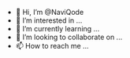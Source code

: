 - 👋 Hi, I’m @NaviQode
- 👀 I’m interested in ...
- 🌱 I’m currently learning ...
- 💞️ I’m looking to collaborate on ...
- 📫 How to reach me ...

<!---
NaviQode/NaviQode is a ✨ special ✨ repository because its `README.md` (this file) appears on your GitHub profile.
You can click the Preview link to take a look at your changes.
--->
